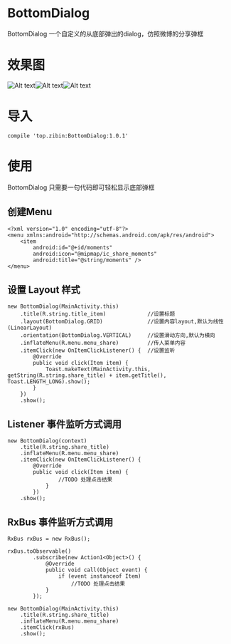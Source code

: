 # BottomDialog
BottomDialog 一个自定义的从底部弹出的dialog，仿照微博的分享弹框

# 效果图
![Alt text](/art/demo.gif)![Alt text](/art/horizontal.png)![Alt text](/art/vertical.png)

# 导入

    compile 'top.zibin:BottomDialog:1.0.1'

# 使用
BottomDialog 只需要一句代码即可轻松显示底部弹框

## 创建Menu
    <?xml version="1.0" encoding="utf-8"?>
    <menu xmlns:android="http://schemas.android.com/apk/res/android">
        <item
            android:id="@+id/moments"
            android:icon="@mipmap/ic_share_moments"
            android:title="@string/moments" />
    </menu>
    
## 设置 Layout 样式

    new BottomDialog(MainActivity.this)
        .title(R.string.title_item)             //设置标题
        .layout(BottomDialog.GRID)              //设置内容layout,默认为线性(LinearLayout)
        .orientation(BottomDialog.VERTICAL)     //设置滑动方向,默认为横向
        .inflateMenu(R.menu.menu_share)         //传人菜单内容
        .itemClick(new OnItemClickListener() {  //设置监听
            @Override
            public void click(Item item) {
                Toast.makeText(MainActivity.this, getString(R.string.share_title) + item.getTitle(), Toast.LENGTH_LONG).show();
            }
        })
        .show();

## Listener 事件监听方式调用
    new BottomDialog(context)
        .title(R.string.share_title)
        .inflateMenu(R.menu.menu_share)
        .itemClick(new OnItemClickListener() {
            @Override
            public void click(Item item) {
                    //TODO 处理点击结果
                }
            })
        .show();
        
## RxBus 事件监听方式调用
    RxBus rxBus = new RxBus();
    
    rxBus.toObservable()
            .subscribe(new Action1<Object>() {
                @Override
                public void call(Object event) {
                    if (event instanceof Item)
                        //TODO 处理点击结果
                }
            });
            
    new BottomDialog(MainActivity.this)
        .title(R.string.share_title)
        .inflateMenu(R.menu.menu_share)
        .itemClick(rxBus)
        .show();